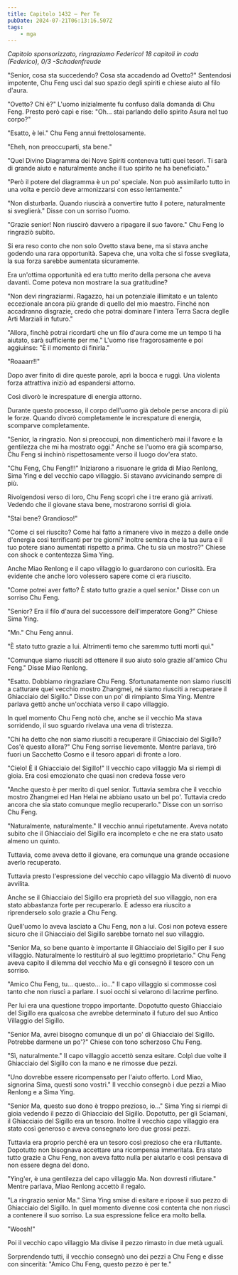 ```yaml
---
title: Capitolo 1432 – Per Te
pubDate: 2024-07-21T06:13:16.507Z
tags:
    - mga
---
```



<em>Capitolo sponsorizzato, ringraziamo Federico!
18 capitoli in coda (Federico), 0/3
-Schadenfreude</em>


"Senior, cosa sta succedendo? Cosa sta accadendo ad Ovetto?" Sentendosi impotente, Chu Feng uscì dal suo spazio degli spiriti e chiese aiuto al filo d'aura.


"Ovetto? Chi è?" L'uomo inizialmente fu confuso dalla domanda di Chu Feng. Presto però capì e rise: "Oh... stai parlando dello spirito Asura nel tuo corpo?"


"Esatto, è lei." Chu Feng annuì frettolosamente.


"Eheh, non preoccuparti, sta bene."


"Quel Divino Diagramma dei Nove Spiriti conteneva tutti quei tesori. Ti sarà di grande aiuto e naturalmente anche il tuo spirito ne ha beneficiato."


"Però il potere del diagramma è un po' speciale. Non può assimilarlo tutto in una volta e perciò deve armonizzarsi con esso lentamente."


"Non disturbarla. Quando riuscirà a convertire tutto il potere, naturalmente si sveglierà." Disse con un sorriso l'uomo.


"Grazie senior! Non riuscirò davvero a ripagare il suo favore." Chu Feng lo ringraziò subito.


Si era reso conto che non solo Ovetto stava bene, ma si stava anche godendo una rara opportunità. Sapeva che, una volta che si fosse svegliata, la sua forza sarebbe aumentata sicuramente.


Era un'ottima opportunità ed era tutto merito della persona che aveva davanti. Come poteva non mostrare la sua gratitudine?


"Non devi ringraziarmi. Ragazzo, hai un potenziale illimitato e un talento eccezionale ancora più grande di quello del mio maestro. Finché non accadranno disgrazie, credo che potrai dominare l'intera Terra Sacra deglle Arti Marziali in futuro."


"Allora, finchè potrai ricordarti che un filo d'aura come me un tempo ti ha aiutato, sarà sufficiente per me." L'uomo rise fragorosamente e poi aggiuinse: "È il momento di finirla."


"Roaaarr!!"


Dopo aver finito di dire queste parole, aprì la bocca e ruggì. Una violenta forza attrattiva iniziò ad espandersi attorno.


Così divorò le increspature di energia attorno.


Durante questo processo, il corpo dell'uomo già debole perse ancora di più le forze. Quando divorò completamente le increspature di energia, scomparve completamente.


"Senior, la ringrazio. Non si preoccupi, non dimenticherò mai il favore e la gentilezza che mi ha mostrato oggi." Anche se l'uomo era già scomparso, Chu Feng si inchinò rispettosamente verso il luogo dov'era stato.


"Chu Feng, Chu Feng!!!" Iniziarono a risuonare le grida di Miao Renlong, Sima Ying e del vecchio capo villaggio. Si stavano avvicinando sempre di più.


Rivolgendosi verso di loro, Chu Feng scoprì che i tre erano già arrivati. Vedendo che il giovane stava bene, mostrarono sorrisi di gioia.


"Stai bene? Grandioso!"


"Come ci sei riuscito? Come hai fatto a rimanere vivo in mezzo a delle onde d'energia così terrificanti per tre giorni? Inoltre sembra che la tua aura e il tuo potere siano aumentati rispetto a prima. Che tu sia un mostro?" Chiese con shock e contentezza Sima Ying.


Anche Miao Renlong e il capo villaggio lo guardarono con curiosità. Era evidente che anche loro volessero sapere come ci era riuscito.


"Come potrei aver fatto? È stato tutto grazie a quel senior." Disse con un sorriso Chu Feng.


"Senior? Era il filo d'aura del successore dell'imperatore Gong?" Chiese Sima Ying.


"Mn." Chu Feng annuì.


"È stato tutto grazie a lui. Altrimenti temo che saremmo tutti morti qui."


"Comunque siamo riusciti ad ottenere il suo aiuto solo grazie all'amico Chu Feng." Disse Miao Renlong.


"Esatto. Dobbiamo ringraziare Chu Feng. Sfortunatamente non siamo riusciti a catturare quel vecchio mostro Zhangmei, né siamo riusciti a recuperare il Ghiacciaio del Sigillo." Disse con un po' di rimpianto Sima Ying. Mentre parlava gettò anche un'occhiata verso il capo villaggio.


In quel momento Chu Feng notò che, anche se il vecchio Ma stava sorridendo, il suo sguardo rivelava una vena di tristezza.


"Chi ha detto che non siamo riusciti a recuperare il Ghiacciaio del Sigillo? Cos'è questo allora?" Chu Feng sorrise lievemente. Mentre parlava, tirò fuori un Sacchetto Cosmo e il tesoro apparì di fronte a loro.


"Cielo! È il Ghiacciaio del Sigillo!" Il vecchio capo villaggio Ma si riempì di gioia. Era così emozionato che quasi non credeva fosse vero


"Anche questo è per merito di quel senior. Tuttavia sembra che il vecchio mostro Zhangmei ed Han Helai ne abbiano usato un bel po'. Tuttavia credo ancora che sia stato comunque meglio recuperarlo." Disse con un sorriso Chu Feng.


"Naturalmente, naturalmente." Il vecchio annuì ripetutamente. Aveva notato subito che il Ghiacciaio del Sigillo era incompleto e che ne era stato usato almeno un quinto.


Tuttavia, come aveva detto il giovane, era comunque una grande occasione averlo recuperato.


Tuttavia presto l'espressione del vecchio capo villaggio Ma diventò di nuovo avvilita.


Anche se il Ghiacciaio del Sigillo era proprietà del suo villaggio, non era stato abbastanza forte per recuperarlo. E adesso era riuscito a riprenderselo solo grazie a Chu Feng.


Quell'uomo lo aveva lasciato a Chu Feng, non a lui. Così non poteva essere sicuro che il Ghiacciaio del Sigillo sarebbe tornato nel suo villaggio.


"Senior Ma, so bene quanto è importante il Ghiacciaio del Sigillo per il suo villaggio. Naturalmente lo restituirò al suo legittimo proprietario." Chu Feng aveva capito il dilemma del vecchio Ma e gli consegnò il tesoro con un sorriso.


"Amico Chu Feng, tu... questo... io..." Il capo villaggio si commosse così tanto che non riuscì a parlare. I suoi occhi si velarono di lacrime perfino.


Per lui era una questione troppo importante. Dopotutto questo Ghiacciaio del Sigillo era qualcosa che avrebbe determinato il futuro del suo Antico Villaggio del Sigillo.


"Senior Ma, avrei bisogno comunque di un po' di Ghiacciaio del Sigillo. Potrebbe darmene un po'?" Chiese con tono scherzoso Chu Feng.


"Sì, naturalmente." Il capo villaggio accettò senza esitare. Colpì due volte il Ghiacciaio del Sigillo con la mano e ne rimosse due pezzi.


"Uno dovrebbe essere ricompensato per l'aiuto offerto. Lord Miao, signorina Sima, questi sono vostri." Il vecchio consegnò i due pezzi a Miao Renlong e a Sima Ying.


"Senior Ma, questo suo dono è troppo prezioso, io..." Sima Ying si riempì di gioia vedendo il pezzo di Ghiacciaio del Sigillo. Dopotutto, per gli Sciamani, il Ghiacciaio del Sigillo era un tesoro. Inoltre il vecchio capo villaggio era stato così generoso e aveva consegnato loro due grossi pezzi.


Tuttavia era proprio perché era un tesoro così prezioso che era riluttante. Dopotutto non bisognava accettare una ricompensa immeritata. Era stato tutto grazie a Chu Feng, non aveva fatto nulla per aiutarlo e così pensava di non essere degna del dono.


"Ying'er, è una gentilezza del capo villaggio Ma. Non dovresti rifiutare." Mentre parlava, Miao Renlong accettò il regalo.


"La ringrazio senior Ma." Sima Ying smise di esitare e ripose il suo pezzo di Ghiacciaio del Sigillo. In quel momento divenne così contenta che non riuscì a contenere il suo sorriso. La sua espressione felice era molto bella.


"Woosh!"


Poi il vecchio capo villaggio Ma divise il pezzo rimasto in due metà uguali.


Sorprendendo tutti, il vecchio consegnò uno dei pezzi a Chu Feng e disse con sincerità: "Amico Chu Feng, questo pezzo è per te."
                                


                                



